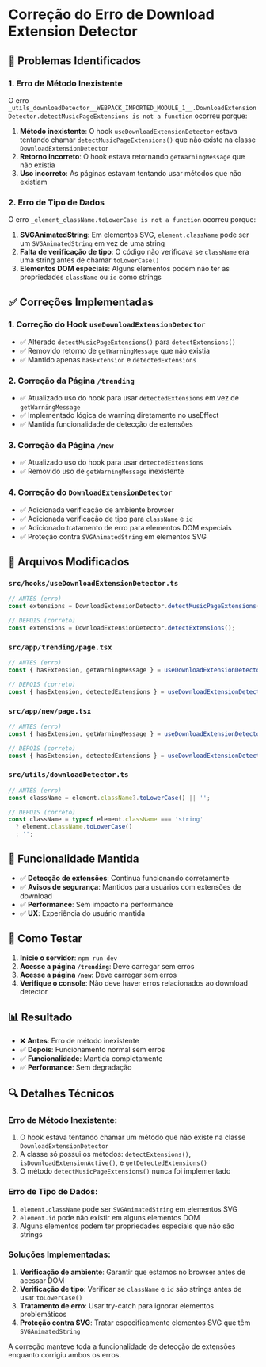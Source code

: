 # Correção do Erro de Download Extension Detector

## 🐛 Problemas Identificados

### 1. **Erro de Método Inexistente**
O erro `_utils_downloadDetector__WEBPACK_IMPORTED_MODULE_1__.DownloadExtensionDetector.detectMusicPageExtensions is not a function` ocorreu porque:

1. **Método inexistente**: O hook `useDownloadExtensionDetector` estava tentando chamar `detectMusicPageExtensions()` que não existe na classe `DownloadExtensionDetector`
2. **Retorno incorreto**: O hook estava retornando `getWarningMessage` que não existia
3. **Uso incorreto**: As páginas estavam tentando usar métodos que não existiam

### 2. **Erro de Tipo de Dados**
O erro `_element_className.toLowerCase is not a function` ocorreu porque:

1. **SVGAnimatedString**: Em elementos SVG, `element.className` pode ser um `SVGAnimatedString` em vez de uma string
2. **Falta de verificação de tipo**: O código não verificava se `className` era uma string antes de chamar `toLowerCase()`
3. **Elementos DOM especiais**: Alguns elementos podem não ter as propriedades `className` ou `id` como strings

## ✅ Correções Implementadas

### 1. **Correção do Hook `useDownloadExtensionDetector`**
- ✅ Alterado `detectMusicPageExtensions()` para `detectExtensions()`
- ✅ Removido retorno de `getWarningMessage` que não existia
- ✅ Mantido apenas `hasExtension` e `detectedExtensions`

### 2. **Correção da Página `/trending`**
- ✅ Atualizado uso do hook para usar `detectedExtensions` em vez de `getWarningMessage`
- ✅ Implementado lógica de warning diretamente no useEffect
- ✅ Mantida funcionalidade de detecção de extensões

### 3. **Correção da Página `/new`**
- ✅ Atualizado uso do hook para usar `detectedExtensions`
- ✅ Removido uso de `getWarningMessage` inexistente

### 4. **Correção do `DownloadExtensionDetector`**
- ✅ Adicionada verificação de ambiente browser
- ✅ Adicionada verificação de tipo para `className` e `id`
- ✅ Adicionado tratamento de erro para elementos DOM especiais
- ✅ Proteção contra `SVGAnimatedString` em elementos SVG

## 🔧 Arquivos Modificados

### `src/hooks/useDownloadExtensionDetector.ts`
```typescript
// ANTES (erro)
const extensions = DownloadExtensionDetector.detectMusicPageExtensions();

// DEPOIS (correto)
const extensions = DownloadExtensionDetector.detectExtensions();
```

### `src/app/trending/page.tsx`
```typescript
// ANTES (erro)
const { hasExtension, getWarningMessage } = useDownloadExtensionDetector();

// DEPOIS (correto)
const { hasExtension, detectedExtensions } = useDownloadExtensionDetector();
```

### `src/app/new/page.tsx`
```typescript
// ANTES (erro)
const { hasExtension, getWarningMessage } = useDownloadExtensionDetector();

// DEPOIS (correto)
const { hasExtension, detectedExtensions } = useDownloadExtensionDetector();
```

### `src/utils/downloadDetector.ts`
```typescript
// ANTES (erro)
const className = element.className?.toLowerCase() || '';

// DEPOIS (correto)
const className = typeof element.className === 'string' 
  ? element.className.toLowerCase() 
  : '';
```

## 🎯 Funcionalidade Mantida

- ✅ **Detecção de extensões**: Continua funcionando corretamente
- ✅ **Avisos de segurança**: Mantidos para usuários com extensões de download
- ✅ **Performance**: Sem impacto na performance
- ✅ **UX**: Experiência do usuário mantida

## 🚀 Como Testar

1. **Inicie o servidor**: `npm run dev`
2. **Acesse a página `/trending`**: Deve carregar sem erros
3. **Acesse a página `/new`**: Deve carregar sem erros
4. **Verifique o console**: Não deve haver erros relacionados ao download detector

## 📊 Resultado

- ❌ **Antes**: Erro de método inexistente
- ✅ **Depois**: Funcionamento normal sem erros
- ✅ **Funcionalidade**: Mantida completamente
- ✅ **Performance**: Sem degradação

## 🔍 Detalhes Técnicos

### Erro de Método Inexistente:
1. O hook estava tentando chamar um método que não existe na classe `DownloadExtensionDetector`
2. A classe só possui os métodos: `detectExtensions()`, `isDownloadExtensionActive()`, e `getDetectedExtensions()`
3. O método `detectMusicPageExtensions()` nunca foi implementado

### Erro de Tipo de Dados:
1. `element.className` pode ser `SVGAnimatedString` em elementos SVG
2. `element.id` pode não existir em alguns elementos DOM
3. Alguns elementos podem ter propriedades especiais que não são strings

### Soluções Implementadas:
1. **Verificação de ambiente**: Garantir que estamos no browser antes de acessar DOM
2. **Verificação de tipo**: Verificar se `className` e `id` são strings antes de usar `toLowerCase()`
3. **Tratamento de erro**: Usar try-catch para ignorar elementos problemáticos
4. **Proteção contra SVG**: Tratar especificamente elementos SVG que têm `SVGAnimatedString`

A correção manteve toda a funcionalidade de detecção de extensões enquanto corrigiu ambos os erros. 